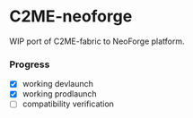 # C2ME-neoforge

WIP port of C2ME-fabric to NeoForge platform. 

### Progress
- [x] working devlaunch
- [x] working prodlaunch
- [ ] compatibility verification
